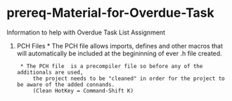 prereq-Material-for-Overdue-Task
================================

Information to help with Overdue Task List Assignment

1. PCH Files
		* The PCH file allows imports, defines and other macros that will automatically be included at the begininning
			of ever .h file created.

		* The PCH file  is a precompiler file so before any of the additionals are used,
			the project needs to be "cleaned" in order for the project to be aware of the added connands.
			(Clean HotKey = Command-Shift K)

